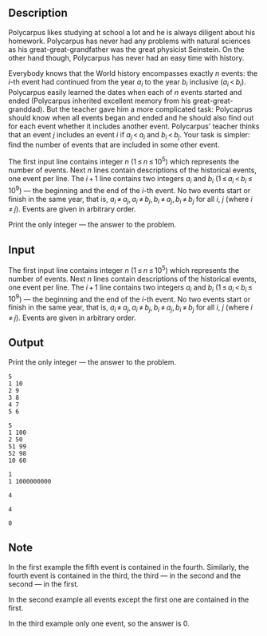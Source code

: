 ## Description

<div><p>Polycarpus likes studying at school a lot and he is always diligent about his homework. Polycarpus has never had any problems with natural sciences as his great-great-grandfather was the great physicist Seinstein. On the other hand though, Polycarpus has never had an easy time with history.</p><p>Everybody knows that the World history encompasses exactly <span class="tex-span"><i>n</i></span> events: the <span class="tex-span"><i>i</i></span>-th event had continued from the year <span class="tex-span"><i>a</i><sub class="lower-index"><i>i</i></sub></span> to the year <span class="tex-span"><i>b</i><sub class="lower-index"><i>i</i></sub></span> inclusive (<span class="tex-span"><i>a</i><sub class="lower-index"><i>i</i></sub> &lt; <i>b</i><sub class="lower-index"><i>i</i></sub></span>). Polycarpus easily learned the dates when each of <span class="tex-span"><i>n</i></span> events started and ended (Polycarpus inherited excellent memory from his great-great-granddad). But the teacher gave him a more complicated task: Polycaprus should know when all events began and ended and he should also find out for each event whether it includes another event. Polycarpus' teacher thinks that an event <span class="tex-span"><i>j</i></span> includes an event <span class="tex-span"><i>i</i></span> if <span class="tex-span"><i>a</i><sub class="lower-index"><i>j</i></sub> &lt; <i>a</i><sub class="lower-index"><i>i</i></sub></span> and <span class="tex-span"><i>b</i><sub class="lower-index"><i>i</i></sub> &lt; <i>b</i><sub class="lower-index"><i>j</i></sub></span>. Your task is simpler: find the number of events that are included in some other event.</p></div><div class="input-specification"><p>The first input line contains integer <span class="tex-span"><i>n</i></span> (<span class="tex-span">1 ≤ <i>n</i> ≤ 10<sup class="upper-index">5</sup></span>) which represents the number of events. Next <span class="tex-span"><i>n</i></span> lines contain descriptions of the historical events, one event per line. The <span class="tex-span"><i>i</i> + 1</span> line contains two integers <span class="tex-span"><i>a</i><sub class="lower-index"><i>i</i></sub></span> and <span class="tex-span"><i>b</i><sub class="lower-index"><i>i</i></sub></span> (<span class="tex-span">1 ≤ <i>a</i><sub class="lower-index"><i>i</i></sub> &lt; <i>b</i><sub class="lower-index"><i>i</i></sub> ≤ 10<sup class="upper-index">9</sup></span>) — the beginning and the end of the <span class="tex-span"><i>i</i></span>-th event. No two events start or finish in the same year, that is, <span class="tex-span"><i>a</i><sub class="lower-index"><i>i</i></sub> ≠ <i>a</i><sub class="lower-index"><i>j</i></sub>, <i>a</i><sub class="lower-index"><i>i</i></sub> ≠ <i>b</i><sub class="lower-index"><i>j</i></sub>, <i>b</i><sub class="lower-index"><i>i</i></sub> ≠ <i>a</i><sub class="lower-index"><i>j</i></sub>, <i>b</i><sub class="lower-index"><i>i</i></sub> ≠ <i>b</i><sub class="lower-index"><i>j</i></sub></span> for all <span class="tex-span"><i>i</i></span>, <span class="tex-span"><i>j</i></span> (where <span class="tex-span"><i>i</i> ≠ <i>j</i></span>). Events are given in arbitrary order.</p></div><div class="output-specification"><p>Print the only integer — the answer to the problem.</p></div>

## Input

<p>The first input line contains integer <span class="tex-span"><i>n</i></span> (<span class="tex-span">1 ≤ <i>n</i> ≤ 10<sup class="upper-index">5</sup></span>) which represents the number of events. Next <span class="tex-span"><i>n</i></span> lines contain descriptions of the historical events, one event per line. The <span class="tex-span"><i>i</i> + 1</span> line contains two integers <span class="tex-span"><i>a</i><sub class="lower-index"><i>i</i></sub></span> and <span class="tex-span"><i>b</i><sub class="lower-index"><i>i</i></sub></span> (<span class="tex-span">1 ≤ <i>a</i><sub class="lower-index"><i>i</i></sub> &lt; <i>b</i><sub class="lower-index"><i>i</i></sub> ≤ 10<sup class="upper-index">9</sup></span>) — the beginning and the end of the <span class="tex-span"><i>i</i></span>-th event. No two events start or finish in the same year, that is, <span class="tex-span"><i>a</i><sub class="lower-index"><i>i</i></sub> ≠ <i>a</i><sub class="lower-index"><i>j</i></sub>, <i>a</i><sub class="lower-index"><i>i</i></sub> ≠ <i>b</i><sub class="lower-index"><i>j</i></sub>, <i>b</i><sub class="lower-index"><i>i</i></sub> ≠ <i>a</i><sub class="lower-index"><i>j</i></sub>, <i>b</i><sub class="lower-index"><i>i</i></sub> ≠ <i>b</i><sub class="lower-index"><i>j</i></sub></span> for all <span class="tex-span"><i>i</i></span>, <span class="tex-span"><i>j</i></span> (where <span class="tex-span"><i>i</i> ≠ <i>j</i></span>). Events are given in arbitrary order.</p>

## Output

<p>Print the only integer — the answer to the problem.</p>





```input1
5
1 10
2 9
3 8
4 7
5 6

```




```input2
5
1 100
2 50
51 99
52 98
10 60

```




```input3
1
1 1000000000

```




```output1
4

```




```output2
4

```




```output3
0

```



## Note

<p>In the first example the fifth event is contained in the fourth. Similarly, the fourth event is contained in the third, the third — in the second and the second — in the first.</p><p>In the second example all events except the first one are contained in the first.</p><p>In the third example only one event, so the answer is 0.</p>
